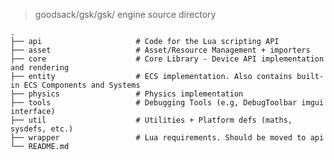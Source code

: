 > goodsack/gsk/gsk/ engine source directory

    .
    ├── api                     # Code for the Lua scripting API
    ├── asset                   # Asset/Resource Management + importers
    ├── core                    # Core Library - Device API implementation and rendering
    ├── entity                  # ECS implementation. Also contains built-in ECS Components and Systems
    ├── physics                 # Physics implementation
    ├── tools                   # Debugging Tools (e.g, DebugToolbar imgui interface)
    ├── util                    # Utilities + Platform defs (maths, sysdefs, etc.)
    ├── wrapper                 # Lua requirements. Should be moved to api
    └── README.md

